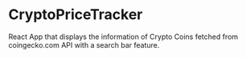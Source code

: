 # CryptoPriceTracker
React App that displays the information of Crypto Coins fetched from coingecko.com API with a search bar feature.
